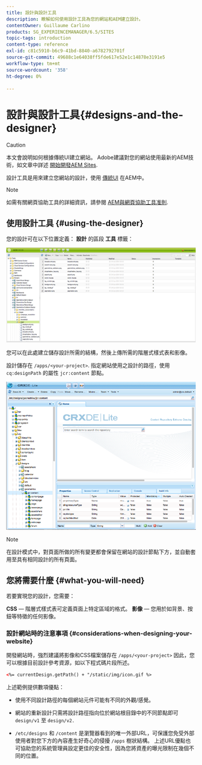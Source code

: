 ```yaml
---
title: 設計與設計工具
description: 瞭解如何使用設計工具為您的網站和AEM建立設計。
contentOwner: Guillaume Carlino
products: SG_EXPERIENCEMANAGER/6.5/SITES
topic-tags: introduction
content-type: reference
exl-id: c81c5910-b6c9-41bd-8840-a6782792701f
source-git-commit: 49688c1e64038ff5fde617e52e1c14878e3191e5
workflow-type: tm+mt
source-wordcount: '358'
ht-degree: 0%

---
```


# 設計與設計工具{#designs-and-the-designer}

>[!CAUTION]
>
>本文會說明如何根據傳統UI建立網站。 Adobe建議對您的網站使用最新的AEM技術，如文章中詳述 [開始開發AEM Sites](/help/sites-developing/getting-started.md).

設計工具是用來建立您網站的設計，使用 [傳統UI](/help/release-notes/touch-ui-features-status.md) 在AEM中。

>[!NOTE]
>
>如需有關網頁協助工具的詳細資訊，請參閱 [AEM與網頁協助工具准則](/help/managing/web-accessibility.md).

## 使用設計工具 {#using-the-designer}

您的設計可在以下位置定義： **設計** 的區段 **工具** 標籤：

![screen_shot_2012-02-01at30237pm](assets/screen_shot_2012-02-01at30237pm.png)

您可以在此處建立儲存設計所需的結構，然後上傳所需的階層式樣式表和影像。

設計儲存在 `/apps/<your-project>`. 指定網站使用之設計的路徑，使用 `cq:designPath` 的屬性 `jcr:content` 節點。

![chlimage_1-74](assets/chlimage_1-74a.png)

>[!NOTE]
>
>在設計模式中，對頁面所做的所有變更都會保留在網站的設計節點下方，並自動套用至具有相同設計的所有頁面。

## 您將需要什麼 {#what-you-will-need}

若要實現您的設計，您需要：

**CSS**  — 階層式樣式表可定義頁面上特定區域的格式。
**影像**  — 您用於如背景、按鈕等特徵的任何影像。

### 設計網站時的注意事項 {#considerations-when-designing-your-website}

開發網站時，強烈建議將影像和CSS檔案儲存在 `/apps/<your-project>` 因此，您可以根據目前設計參考資源，如以下程式碼片段所述。

```xml
<%= currentDesign.getPath() + "/static/img/icon.gif %>
```

上述範例提供數項優點：

* 使用不同設計路徑的每個網站元件可能有不同的外觀/感覺。
* 網站的重新設計只需將設計路徑指向位於網站根目錄中的不同節點即可 `design/v1` 至 `design/v2.`

* `/etc/designs` 和 `/content` 是瀏覽器看到的唯一外部URL，可保護您免受外部使用者對您下方的內容產生好奇心的侵擾 `/apps` 樹狀結構。 上述URL優點也可協助您的系統管理員設定更佳的安全性，因為您將資產的曝光限制在幾個不同的位置。
